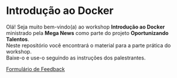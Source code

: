 # Introdução ao Docker
Olá! Seja muito bem-vindo(a) ao workshop **Introdução ao Docker** ministrado pela **Mega News** como parte do projeto **Oportunizando Talentos**. <br>
Neste repositório você encontrará o material para a parte prática do workshop. <br>
Baixe-o e use-o seguindo as instruções dos palestrantes.

[Formulário de Feedback](https://forms.gle/2fjUjoD65PNN2Ens8)
